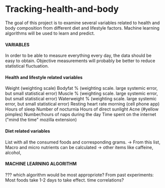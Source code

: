 # Tracking-health-and-body

The goal of this project is to examine several variables related to health and body composition from different diet and lifestyle factors. Machine learning algorithms will be used to learn and predict.


#### VARIABLES ####

In order to be able to measure everything every day, the data should be easy to obtain. Objective measurements will probably be better to reduce statistical fluctuation. 

#### Health and lifestyle related variables ####
Weight					(weighting scale)
Bodyfat %				(weighting scale. large systemic error, but small statistical error)
Muscle %				(weighting scale. large systemic error, but small statistical error)
Waterweight %				(weighting scale. large systemic error, but small statistical error)
Resting heart rate morning 		(cell phone app)
Hours of sleep
Number of nocturnia
Hours of direct sunlight
Acne (#yellow pimples)
Number/hours of naps during the day
Time spent on the internet		("mind the time" mozilla extension)

#### Diet related variables ####
List with all the consumed foods and corresponding grams.
-> From this list, Macro and micro nutrients can be calculated
-> other items like caffeine, alcohol, 

#### MACHINE LEARNING ALGORITHM ####
??? which algorithm would be most appropriote?
From past experiments: Most foods take 1-2 days to take effect. 
time correlations?


